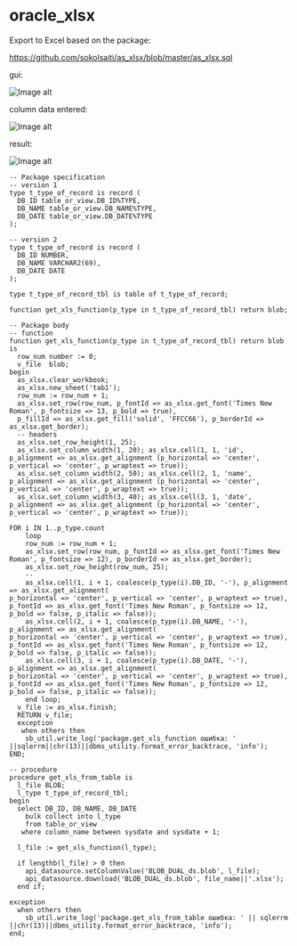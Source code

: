 # oracle_xlsx

Export to Excel based on the package:

https://github.com/sokolsaiti/as_xlsx/blob/master/as_xlsx.sql

gui:

![Image alt](https://github.com/mrprogre/oracle_xlsx/blob/master/gui.png)

column data entered:

![Image alt](https://github.com/mrprogre/oracle_xlsx/blob/master/gui_2.png)

result:

![Image alt](https://github.com/mrprogre/oracle_xlsx/blob/master/result.png)

    -- Package specification
    -- version 1
    type t_type_of_record is record (
      DB_ID table_or_view.DB_ID%TYPE,
      DB_NAME table_or_view.DB_NAME%TYPE,
      DB_DATE table_or_view.DB_DATE%TYPE
    );

    -- version 2
    type t_type_of_record is record (
      DB_ID NUMBER,
      DB_NAME VARCHAR2(69),
      DB_DATE DATE
    );

    type t_type_of_record_tbl is table of t_type_of_record;

    function get_xls_function(p_type in t_type_of_record_tbl) return blob;

    -- Package body
    -- function
    function get_xls_function(p_type in t_type_of_record_tbl) return blob is
      row_num number := 0;
      v_file  blob;
    begin
      as_xlsx.clear_workbook;
      as_xlsx.new_sheet('tab1');
      row_num := row_num + 1;
      as_xlsx.set_row(row_num, p_fontId => as_xlsx.get_font('Times New Roman', p_fontsize => 13, p_bold => true),
      p_fillId => as_xlsx.get_fill('solid', 'FFCC66'), p_borderId => as_xlsx.get_border);
      -- headers
      as_xlsx.set_row_height(1, 25);
      as_xlsx.set_column_width(1, 20); as_xlsx.cell(1, 1, 'id', p_alignment => as_xlsx.get_alignment (p_horizontal => 'center', p_vertical => 'center', p_wraptext => true));
      as_xlsx.set_column_width(2, 50); as_xlsx.cell(2, 1, 'name', p_alignment => as_xlsx.get_alignment (p_horizontal => 'center', p_vertical => 'center', p_wraptext => true));
      as_xlsx.set_column_width(3, 40); as_xlsx.cell(3, 1, 'date', p_alignment => as_xlsx.get_alignment (p_horizontal => 'center', p_vertical => 'center', p_wraptext => true));

    FOR i IN 1..p_type.count
        loop
        row_num := row_num + 1;
        as_xlsx.set_row(row_num, p_fontId => as_xlsx.get_font('Times New Roman', p_fontsize => 12), p_borderId => as_xlsx.get_border);
        as_xlsx.set_row_height(row_num, 25);
        --
        as_xlsx.cell(1, i + 1, coalesce(p_type(i).DB_ID, '-'), p_alignment => as_xlsx.get_alignment(
    p_horizontal => 'center', p_vertical => 'center', p_wraptext => true), p_fontId => as_xlsx.get_font('Times New Roman', p_fontsize => 12, p_bold => false, p_italic => false));
        as_xlsx.cell(2, i + 1, coalesce(p_type(i).DB_NAME, '-'), p_alignment => as_xlsx.get_alignment(
    p_horizontal => 'center', p_vertical => 'center', p_wraptext => true), p_fontId => as_xlsx.get_font('Times New Roman', p_fontsize => 12, p_bold => false, p_italic => false));
        as_xlsx.cell(3, i + 1, coalesce(p_type(i).DB_DATE, '-'), p_alignment => as_xlsx.get_alignment(
    p_horizontal => 'center', p_vertical => 'center', p_wraptext => true), p_fontId => as_xlsx.get_font('Times New Roman', p_fontsize => 12, p_bold => false, p_italic => false));
        end loop;
      v_file := as_xlsx.finish;
      RETURN v_file;
      exception
       when others then
        sb_util.write_log('package.get_xls_function ошибка: ' ||sqlerrm||chr(13)||dbms_utility.format_error_backtrace, 'info'); 
    END;

    -- procedure
    procedure get_xls_from_table is
      l_file BLOB;
      l_type t_type_of_record_tbl;
    begin
      select DB_ID, DB_NAME, DB_DATE 
        bulk collect into l_type
        from table_or_view
       where column_name between sysdate and sysdate + 1;

      l_file := get_xls_function(l_type);

      if lengthb(l_file) > 0 then
        api_datasource.setColumnValue('BLOB_DUAL_ds.blob', l_file);
        api_datasource.download('BLOB_DUAL_ds.blob', file_name||'.xlsx');
      end if;

    exception
      when others then
        sb_util.write_log('package.get_xls_from_table ошибка: ' || sqlerrm ||chr(13)||dbms_utility.format_error_backtrace, 'info');
    end;
